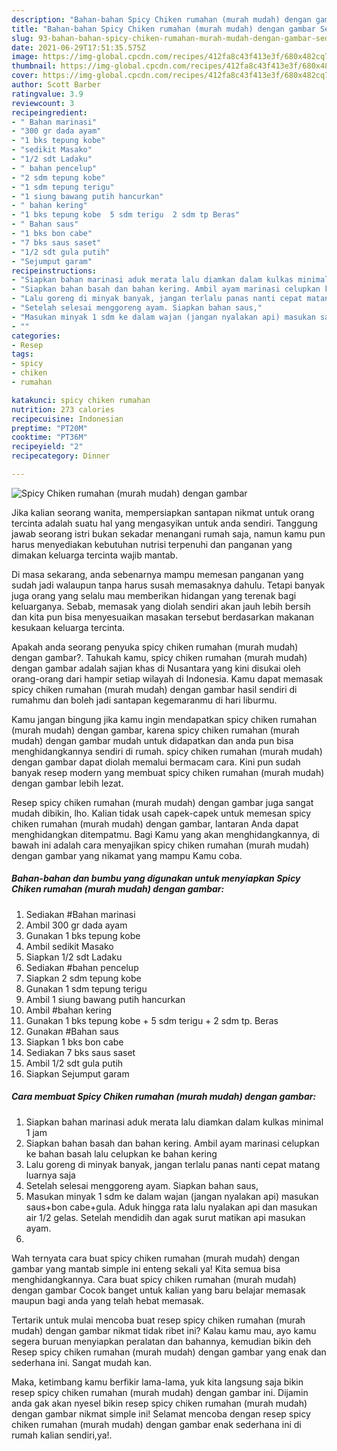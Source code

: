 ```yaml
---
description: "Bahan-bahan Spicy Chiken rumahan (murah mudah) dengan gambar Sederhana dan Mudah Dibuat"
title: "Bahan-bahan Spicy Chiken rumahan (murah mudah) dengan gambar Sederhana dan Mudah Dibuat"
slug: 93-bahan-bahan-spicy-chiken-rumahan-murah-mudah-dengan-gambar-sederhana-dan-mudah-dibuat
date: 2021-06-29T17:51:35.575Z
image: https://img-global.cpcdn.com/recipes/412fa8c43f413e3f/680x482cq70/spicy-chiken-rumahan-murah-mudah-dengan-gambar-foto-resep-utama.jpg
thumbnail: https://img-global.cpcdn.com/recipes/412fa8c43f413e3f/680x482cq70/spicy-chiken-rumahan-murah-mudah-dengan-gambar-foto-resep-utama.jpg
cover: https://img-global.cpcdn.com/recipes/412fa8c43f413e3f/680x482cq70/spicy-chiken-rumahan-murah-mudah-dengan-gambar-foto-resep-utama.jpg
author: Scott Barber
ratingvalue: 3.9
reviewcount: 3
recipeingredient:
- " Bahan marinasi"
- "300 gr dada ayam"
- "1 bks tepung kobe"
- "sedikit Masako"
- "1/2 sdt Ladaku"
- " bahan pencelup"
- "2 sdm tepung kobe"
- "1 sdm tepung terigu"
- "1 siung bawang putih hancurkan"
- " bahan kering"
- "1 bks tepung kobe  5 sdm terigu  2 sdm tp Beras"
- " Bahan saus"
- "1 bks bon cabe"
- "7 bks saus saset"
- "1/2 sdt gula putih"
- "Sejumput garam"
recipeinstructions:
- "Siapkan bahan marinasi aduk merata lalu diamkan dalam kulkas minimal 1 jam"
- "Siapkan bahan basah dan bahan kering. Ambil ayam marinasi celupkan ke bahan basah lalu celupkan ke bahan kering"
- "Lalu goreng di minyak banyak, jangan terlalu panas nanti cepat matang luarnya saja"
- "Setelah selesai menggoreng ayam. Siapkan bahan saus,"
- "Masukan minyak 1 sdm ke dalam wajan (jangan nyalakan api) masukan saus+bon cabe+gula. Aduk hingga rata lalu nyalakan api dan masukan air 1/2 gelas. Setelah mendidih dan agak surut matikan api masukan ayam."
- ""
categories:
- Resep
tags:
- spicy
- chiken
- rumahan

katakunci: spicy chiken rumahan 
nutrition: 273 calories
recipecuisine: Indonesian
preptime: "PT20M"
cooktime: "PT36M"
recipeyield: "2"
recipecategory: Dinner

---
```



![Spicy Chiken rumahan (murah mudah) dengan gambar](https://img-global.cpcdn.com/recipes/412fa8c43f413e3f/680x482cq70/spicy-chiken-rumahan-murah-mudah-dengan-gambar-foto-resep-utama.jpg)

Jika kalian seorang wanita, mempersiapkan santapan nikmat untuk orang tercinta adalah suatu hal yang mengasyikan untuk anda sendiri. Tanggung jawab seorang istri bukan sekadar menangani rumah saja, namun kamu pun harus menyediakan kebutuhan nutrisi terpenuhi dan panganan yang dimakan keluarga tercinta wajib mantab.

Di masa  sekarang, anda sebenarnya mampu memesan panganan yang sudah jadi walaupun tanpa harus susah memasaknya dahulu. Tetapi banyak juga orang yang selalu mau memberikan hidangan yang terenak bagi keluarganya. Sebab, memasak yang diolah sendiri akan jauh lebih bersih dan kita pun bisa menyesuaikan masakan tersebut berdasarkan makanan kesukaan keluarga tercinta. 



Apakah anda seorang penyuka spicy chiken rumahan (murah mudah) dengan gambar?. Tahukah kamu, spicy chiken rumahan (murah mudah) dengan gambar adalah sajian khas di Nusantara yang kini disukai oleh orang-orang dari hampir setiap wilayah di Indonesia. Kamu dapat memasak spicy chiken rumahan (murah mudah) dengan gambar hasil sendiri di rumahmu dan boleh jadi santapan kegemaranmu di hari liburmu.

Kamu jangan bingung jika kamu ingin mendapatkan spicy chiken rumahan (murah mudah) dengan gambar, karena spicy chiken rumahan (murah mudah) dengan gambar mudah untuk didapatkan dan anda pun bisa menghidangkannya sendiri di rumah. spicy chiken rumahan (murah mudah) dengan gambar dapat diolah memalui bermacam cara. Kini pun sudah banyak resep modern yang membuat spicy chiken rumahan (murah mudah) dengan gambar lebih lezat.

Resep spicy chiken rumahan (murah mudah) dengan gambar juga sangat mudah dibikin, lho. Kalian tidak usah capek-capek untuk memesan spicy chiken rumahan (murah mudah) dengan gambar, lantaran Anda dapat menghidangkan ditempatmu. Bagi Kamu yang akan menghidangkannya, di bawah ini adalah cara menyajikan spicy chiken rumahan (murah mudah) dengan gambar yang nikamat yang mampu Kamu coba.

<!--inarticleads1-->

##### Bahan-bahan dan bumbu yang digunakan untuk menyiapkan Spicy Chiken rumahan (murah mudah) dengan gambar:

1. Sediakan  #Bahan marinasi
1. Ambil 300 gr dada ayam
1. Gunakan 1 bks tepung kobe
1. Ambil sedikit Masako
1. Siapkan 1/2 sdt Ladaku
1. Sediakan  #bahan pencelup
1. Siapkan 2 sdm tepung kobe
1. Gunakan 1 sdm tepung terigu
1. Ambil 1 siung bawang putih hancurkan
1. Ambil  #bahan kering
1. Gunakan 1 bks tepung kobe + 5 sdm terigu + 2 sdm tp. Beras
1. Gunakan  #Bahan saus
1. Siapkan 1 bks bon cabe
1. Sediakan 7 bks saus saset
1. Ambil 1/2 sdt gula putih
1. Siapkan Sejumput garam




<!--inarticleads2-->

##### Cara membuat Spicy Chiken rumahan (murah mudah) dengan gambar:

1. Siapkan bahan marinasi aduk merata lalu diamkan dalam kulkas minimal 1 jam
1. Siapkan bahan basah dan bahan kering. Ambil ayam marinasi celupkan ke bahan basah lalu celupkan ke bahan kering
1. Lalu goreng di minyak banyak, jangan terlalu panas nanti cepat matang luarnya saja
1. Setelah selesai menggoreng ayam. Siapkan bahan saus,
1. Masukan minyak 1 sdm ke dalam wajan (jangan nyalakan api) masukan saus+bon cabe+gula. Aduk hingga rata lalu nyalakan api dan masukan air 1/2 gelas. Setelah mendidih dan agak surut matikan api masukan ayam.
1. 




Wah ternyata cara buat spicy chiken rumahan (murah mudah) dengan gambar yang mantab simple ini enteng sekali ya! Kita semua bisa menghidangkannya. Cara buat spicy chiken rumahan (murah mudah) dengan gambar Cocok banget untuk kalian yang baru belajar memasak maupun bagi anda yang telah hebat memasak.

Tertarik untuk mulai mencoba buat resep spicy chiken rumahan (murah mudah) dengan gambar nikmat tidak ribet ini? Kalau kamu mau, ayo kamu segera buruan menyiapkan peralatan dan bahannya, kemudian bikin deh Resep spicy chiken rumahan (murah mudah) dengan gambar yang enak dan sederhana ini. Sangat mudah kan. 

Maka, ketimbang kamu berfikir lama-lama, yuk kita langsung saja bikin resep spicy chiken rumahan (murah mudah) dengan gambar ini. Dijamin anda gak akan nyesel bikin resep spicy chiken rumahan (murah mudah) dengan gambar nikmat simple ini! Selamat mencoba dengan resep spicy chiken rumahan (murah mudah) dengan gambar enak sederhana ini di rumah kalian sendiri,ya!.

